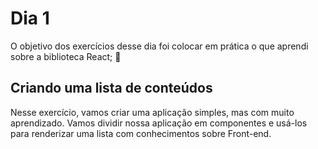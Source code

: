# Dia 1

O objetivo dos exercícios desse dia foi colocar em prática o que aprendi sobre a biblioteca React; 🚀

## Criando uma lista de conteúdos

Nesse exercício, vamos criar uma aplicação simples, mas com muito aprendizado. Vamos dividir nossa aplicação em componentes e usá-los para renderizar uma lista com conhecimentos sobre Front-end.